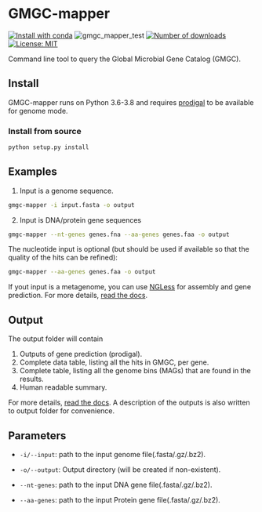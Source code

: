# GMGC-mapper

[![Install with conda](https://anaconda.org/bioconda/gmgc-mapper/badges/installer/conda.svg)](https://conda.anaconda.org/bioconda)
![gmgc_mapper_test](https://github.com/BigDataBiology/GMGC-Finder/workflows/gmgc_mapper_test/badge.svg)
[![Number of downloads](https://anaconda.org/bioconda/gmgc-mapper/badges/downloads.svg)](https://anaconda.org/bioconda/gmgc-mapper)
[![License: MIT](https://anaconda.org/bioconda/gmgc-mapper/badges/license.svg)](https://anaconda.org/bioconda/gmgc-mapper)


Command line tool to query the Global Microbial Gene Catalog (GMGC).

## Install

GMGC-mapper runs on Python 3.6-3.8 and requires
[prodigal](https://github.com/hyattpd/Prodigal) to be available for genome
mode.

### Install from source

```bash
python setup.py install
```


## Examples

1. Input is a genome sequence.

```bash
gmgc-mapper -i input.fasta -o output
```

2. Input is DNA/protein gene sequences

```bash
gmgc-mapper --nt-genes genes.fna --aa-genes genes.faa -o output
```

The nucleotide input is optional (but should be used if available so that the
quality of the hits can be refined):

```bash
gmgc-mapper --aa-genes genes.faa -o output
```

If yout input is a metagenome, you can use
[NGLess](https://github.com/ngless-toolkit/ngless) for assembly and gene
prediction. For more details, [read the
docs](https://gmgc-mapper.readthedocs.io/en/latest/usage/).

## Output

The output folder will contain

1. Outputs of gene prediction (prodigal).
2. Complete data table, listing all the hits in GMGC, per gene.
3. Complete table, listing all the genome bins (MAGs) that are found in the results.
4. Human readable summary.

For more details, [read the
docs](https://gmgc-mapper.readthedocs.io/en/latest/output/). A description of
the outputs is also written to output folder for convenience.

## Parameters

* `-i/--input`: path to the input genome file(.fasta/.gz/.bz2).

* `-o/--output`: Output directory (will be created if non-existent).

* `--nt-genes`: path to the input DNA gene file(.fasta/.gz/.bz2).

* `--aa-genes`: path to the input Protein gene file(.fasta/.gz/.bz2).

